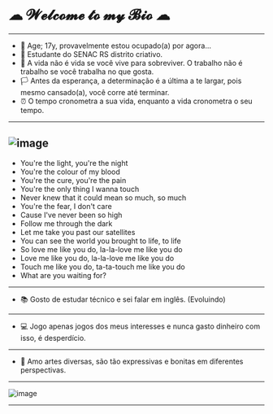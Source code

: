 # ☁ 𝓦𝓮𝓵𝓬𝓸𝓶𝓮 𝓽𝓸 𝓶𝔂 𝓑𝓲𝓸 ☁ 
__________________________________________________________________________________________________________________________
- 💖 Age; 17y, provavelmente estou ocupado(a) por agora... 
- 📌 Estudante do SENAC RS distrito criativo.
- 🌆 A vida não é vida se você vive para sobreviver. O trabalho não é trabalho se você trabalha no que gosta.
- 🏳️ Antes da esperança, a determinação é a última a te largar, pois mesmo cansado(a), você corre até terminar.
- ⏰ O tempo cronometra a sua vida, enquanto a vida cronometra o seu tempo. 
__________________________________________________________________________________________________________________________
![image](https://media1.tenor.com/m/YjJDRk4dXK0AAAAC/anime-frieren.gif)
-------------------------------------------------------------------------------------------------------------------------
- You're the light, you're the night
- You're the colour of my blood
- You're the cure, you're the pain
- You're the only thing I wanna touch
- Never knew that it could mean so much, so much
- You're the fear, I don't care
- Cause I've never been so high
- Follow me through the dark
- Let me take you past our satellites
- You can see the world you brought to life, to life
- So love me like you do, la-la-love me like you do
- Love me like you do, la-la-love me like you do
- Touch me like you do, ta-ta-touch me like you do
- What are you waiting for?
-------------------------------------------------------------------------------------------------------------------------
- 📚 Gosto de estudar técnico e sei falar em inglês. (Evoluindo)
--------------------------------------------------------------------------------------------------------------------------
- 💻 Jogo apenas jogos dos meus interesses e nunca gasto dinheiro com isso, é desperdício.
--------------------------------------------------------------------------------------------------------------------------
- 🎨 Amo artes diversas, são tão expressivas e bonitas em diferentes perspectivas.
__________________________________________________________________________________________________________________________
![image](https://64.media.tumblr.com/273e48159243483a123f127ed79656d1/88844ae8be4d1091-9c/s540x810/739d22f7e20649a0694419eaa39a0f9b4c5bac59.gifv)


__________________________________________________________________________________________________________________________




